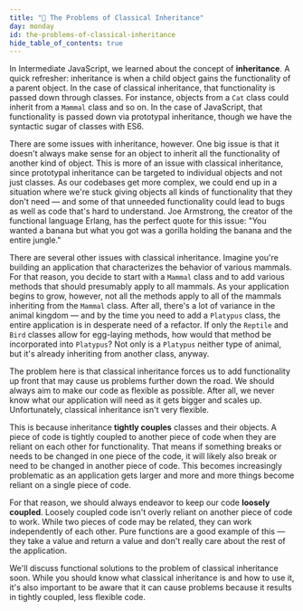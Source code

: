 ```yaml
---
title: "📓 The Problems of Classical Inheritance"
day: monday
id: the-problems-of-classical-inheritance
hide_table_of_contents: true
---
```


In Intermediate JavaScript, we learned about the concept of **inheritance**. A quick refresher: inheritance is when a child object gains the functionality of a parent object. In the case of classical inheritance, that functionality is passed down through classes. For instance, objects from a `Cat` class could inherit from a `Mammal` class and so on. In the case of JavaScript, that functionality is passed down via prototypal inheritance, though we have the syntactic sugar of classes with ES6.

There are some issues with inheritance, however. One big issue is that it doesn't always make sense for an object to inherit all the functionality of another kind of object. This is more of an issue with classical inheritance, since prototypal inheritance can be targeted to individual objects and not just classes. As our codebases get more complex, we could end up in a situation where we're stuck giving objects all kinds of functionality that they don't need — and some of that unneeded functionality could lead to bugs as well as code that's hard to understand. Joe Armstrong, the creator of the functional language Erlang, has the perfect quote for this issue: "You wanted a banana but what you got was a gorilla holding the banana and the entire jungle."

There are several other issues with classical inheritance. Imagine you're building an application that characterizes the behavior of various mammals. For that reason, you decide to start with a `Mammal` class and to add various methods that should presumably apply to all mammals. As your application begins to grow, however, not all the methods apply to all of the mammals inheriting from the `Mammal` class. After all, there's a lot of variance in the animal kingdom — and by the time you need to add a `Platypus` class, the entire application is in desperate need of a refactor. If only the `Reptile` and `Bird` classes allow for egg-laying methods, how would that method be incorporated into `Platypus`? Not only is a `Platypus` neither type of animal, but it's already inheriting from another class, anyway.

The problem here is that classical inheritance forces us to add functionality up front that may cause us problems further down the road. We should always aim to make our code as flexible as possible. After all, we never know what our application will need as it gets bigger and scales up. Unfortunately, classical inheritance isn't very flexible.

This is because inheritance **tightly couples** classes and their objects. A piece of code is tightly coupled to another piece of code when they are reliant on each other for functionality. That means if something breaks or needs to be changed in one piece of the code, it will likely also break or need to be changed in another piece of code. This becomes increasingly problematic as an application gets larger and more and more things become reliant on a single piece of code.

For that reason, we should always endeavor to keep our code **loosely coupled**. Loosely coupled code isn't overly reliant on another piece of code to work. While two pieces of code may be related, they can work independently of each other. Pure functions are a good example of this — they take a value and return a value and don't really care about the rest of the application.

We'll discuss functional solutions to the problem of classical inheritance soon. While you should know what classical inheritance is and how to use it, it's also important to be aware that it can cause problems because it results in tightly coupled, less flexible code.

